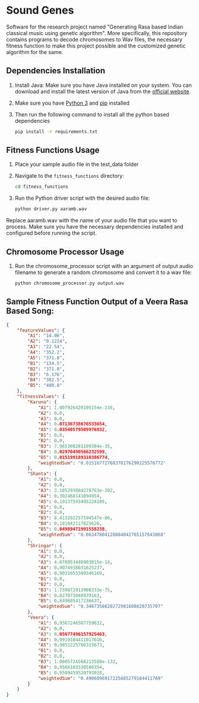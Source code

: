 # Sound Genes

Software for the research project named "Generating Rasa based Indian classical music using genetic algorithm".
More specifically, this repository contains programs to decode chromosomes to Wav files, the necessary fitness function to make this project possible and the customized genetic algorithm for the same.

## Dependencies Installation

1. Install Java: Make sure you have Java installed on your system. You can download and install the latest version of Java from the [official website](https://www.java.com/en/download/).

2. Make sure you have [Python 3](https://www.python.org/downloads/) and [pip](https://pip.pypa.io/en/stable/installation/) installed

3. Then run the following command to install all the python based dependencies

	```bat
	pip install -r requirements.txt
	```

## Fitness Functions Usage

1. Place your sample audio file in the test_data folder

2. Navigate to the `fitness_functions` directory:
	```bat
	cd fitness_functions
	```

3. Run the Python driver script with the desired audio file:
	```bat
    python driver.py aaramb.wav
	```
	
Replace aaramb.wav with the name of your audio file that you want to process. Make sure you have the necessary dependencies installed and configured before running the script.

## Chromosome Processor Usage

1. Run the chromosome_processor script with an argument of output audio filename to generate a random chromosome and convert it to a wav file:
	```bat
	python chromosome_processor.py output.wav
	```

## Sample Fitness Function Output of a Veera Rasa Based Song:

```json
{
    "featureValues": {
        "A1": "14.06",
        "A2": "0.1224",
        "A3": "22.54",
        "A4": "352.2",
        "A5": "371.8",
        "B1": "134.5",
        "B2": "371.8",
        "B3": "6.176",
        "B4": "382.5",
        "B5": "400.8"
    },
    "fitnessValues": {
        "Karuna": {
            "A1": 1.007926428105154e-216,
            "A2": 0.0,
            "A3": 0.0,
            "A4": 0.07136738676533654,
            "A5": 0.03540579509976832,
            "B1": 0.0,
            "B2": 0.0,
            "B3": 7.965308281109304e-35,
            "B4": 0.02970490566232599,
            "B5": 0.015199189310386774,
            "weightedSum": "0.01516772768378176290225576772"
        },
        "Shanta": {
            "A1": 0.0,
            "A2": 0.0,
            "A3": 3.105293884278763e-202,
            "A4": 0.302468141094954,
            "A5": 0.10137543405224186,
            "B1": 0.0,
            "B2": 0.0,
            "B3": 8.413282257594547e-86,
            "B4": 0.181042117825626,
            "B5": 0.04989471991558238,
            "weightedSum": "0.06347804128884042765157643068"
        },
        "Shringar": {
            "A1": 0.0,
            "A2": 0.0,
            "A3": 4.078053448903015e-14,
            "A4": 0.9074938031625237,
            "A5": 0.9031055509346169,
            "B1": 0.0,
            "B2": 0.0,
            "B3": 1.739872913908333e-75,
            "B4": 0.827073848939163,
            "B5": 0.849685417236637,
            "weightedSum": "0.3487358620272981608820735707"
        },
        "Veera": {
            "A1": 0.9567246507759632,
            "A2": 0.0,
            "A3": 0.05677496157925463,
            "A4": 0.9919184411017616,
            "A5": 0.9851225786315673,
            "B1": 0.0,
            "B2": 0.0,
            "B3": 1.0005724566213508e-132,
            "B4": 0.9566103330580354,
            "B5": 0.9589459520793028,
            "weightedSum": "0.4906096917225885279184411769"
        }
    }
}